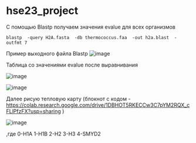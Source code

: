 # hse23_project
С помощью Blastp получаем значения evalue для всех организмов
```
blastp  -query H2A.fasta  -db thermococcus.faa  -out h2a.blast  -outfmt 7
```
Пример выходного файла Blastp
![image](https://github.com/Dianak6/hse23_project/assets/114064027/fb3c2618-7095-4156-9bd3-c4107638bdae)

Таблица со значениями evalue после выравнивания

![image](https://github.com/Dianak6/hse23_project/assets/114064027/da8faff4-43bf-4a79-a0cd-146696d29a9b)

![image](https://github.com/Dianak6/hse23_project/assets/114064027/d84649e7-077c-493f-89c4-240704ef8fa5)

Далее рисую тепловую карту (блокнот с кодом - https://colab.research.google.com/drive/1DBHOT5RKECCw3C7pYM2RQX_cFLlPfzFX?usp=sharing )

![image](https://github.com/Dianak6/hse23_project/assets/114064027/6af29292-f0fa-4565-946b-f042eb29ffe1)

,где 0-H1A 1-H1B 2-H2 3-H3 4-SMYD2
